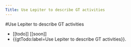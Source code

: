 ---Title: Use Lepiter to describe GT activities---#Use Lepiter to describe GT activities- [[todo]]  [[soon]]- {{gtTodo:label=Use Lepiter to describe GT activities}}.